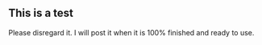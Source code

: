 <h2>This is a test</h2>
<p>Please disregard it. I will post it when it is 100% finished and ready to use.</p>
